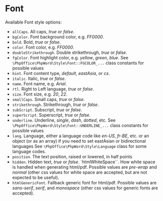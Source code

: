 # Font

Available Font style options:

- ``allCaps``. All caps, *true* or *false*.
- ``bgColor``. Font background color, e.g. *FF0000*.
- ``bold``. Bold, *true* or *false*.
- ``color``. Font color, e.g. *FF0000*.
- ``doubleStrikethrough``. Double strikethrough, *true* or *false*.
- ``fgColor``. Font highlight color, e.g. *yellow*, *green*, *blue*.
   See ``\PhpOffice\PhpWord\Style\Font::FGCOLOR_...`` class constants for possible values
- ``hint``. Font content type, *default*, *eastAsia*, or *cs*.
- ``italic``. Italic, *true* or *false*.
- ``name``. Font name, e.g. *Arial*.
- ``rtl``. Right to Left language, *true* or *false*.
- ``size``. Font size, e.g. *20*, *22*.
- ``smallCaps``. Small caps, *true* or *false*.
- ``strikethrough``. Strikethrough, *true* or *false*.
- ``subScript``. Subscript, *true* or *false*.
- ``superScript``. Superscript, *true* or *false*.
- ``underline``. Underline, *single*, *dash*, *dotted*, etc.
   See ``\PhpOffice\PhpWord\Style\Font::UNDERLINE_...`` class constants for possible values
- ``lang``. Language, either a language code like *en-US*, *fr-BE*, etc. or an object (or as an array) if you need to set eastAsian or bidirectional languages
   See ``\PhpOffice\PhpWord\Style\Language`` class for some language codes.
- ``position``. The text position, raised or lowered, in half points
- ``hidden``. Hidden text, *true* or *false*.
`htmlWhiteSpace``. How white space is handled when generating html/pdf. Possible values are *pre-wrap* and *normal* (other css values for white space are accepted, but are not expected to be useful).
- ``htmlGenericFont``. Fallback generic font for html/pdf. Possible values are *sans-serif*, *serif*, and *monospace* (other css values for generic fonts are accepted).

